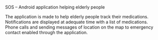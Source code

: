 SOS – Android application helping elderly people

The application is made to help elderly people track their medications.
Notifications are displayed at adequate time with a list of medications. 
Phone calls and sending messages of location on the map to emergency contact enabled through the application.
